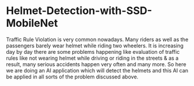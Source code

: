 # Helmet-Detection-with-SSD-MobileNet
Traffic Rule Violation is very common nowadays. Many riders as well as the passengers barely wear helmet while riding two wheelers. It is increasing day by day there are some problems happening like evaluation of traffic rules like not wearing helmet while driving or riding in the streets &amp; as a result, many serious accidents happen very often and many more.   So here we are doing an AI application which will detect the helmets and this AI can be applied in all sorts of the problem discussed above.
